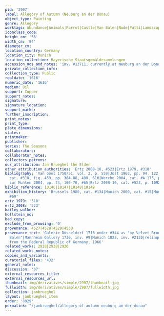 ```yaml
---
pid: '2907'
label: Allegory of Autumn (Neuburg an der Donau)
object_type: Painting
genre: Allegory
worktags: Abundance|Animals|Parrot|Castle|Van Balen|Nude|Putti|Landscape|Cornucopia|Flowers|Fruit
iconclass_code:
height_cm: '56'
width_cm: '84'
diameter_cm:
location_country: Germany
location_city: Munich
location_collection: Bayerische Staatsgemäldesammlungen
accession_nos_and_notes: 'inv. #13711; currently at Neuburg an der Donau, Staatsgalerie'
private_collection_info:
collection_type: Public
realdate: '1616'
numeric_date: '1616'
medium: Oil
support: Copper
support_notes:
signature:
signature_location:
support_marks:
further_inscription:
print_notes:
print_type:
plate_dimensions:
states:
printmaker:
publisher:
series: The Seasons
collaborators:
collaborator_notes:
collectors_patrons:
our_attribution: Jan Brueghel the Elder
other_attribution_authorities: 'Ertz 2008-10, #523|Ertz 1979, #318'
bibliography: 'Van Gool 1750/51, vol. 2, p. 559|Jost 1963, pp. 94, 122|Ertz 1979,
  cat. #318, fig. 459, pp. 384-88, 408, 610|Werche 2004, cat. #A 175, p. 204 ff|Von
  zur Muhlen 2004, pp. 74, 166-70, #65|Ertz 2008-10, cat. #523, p. 1092'
biblio_reference: 10146|10147|10148|10149
exhibition_history: 'Brussels 1980, cat. #134|Munich 2009, cat. #15|Munich 2013, cat.
  #69'
ertz_1979: '318'
ertz_2008: '523'
bailey_walker:
hollstein_no:
bad_copy:
exclude_from_browsing: '0'
provenance: 4527|4528|4529|4530
provenance_text: 'Galerie Düsseldorf 1716 under #344 as "by Velvet Brueghel and Van
  Balen"|Mannheim Gallery 1730, inv. #9|Munich 1822, inv. #2120|relinquished in 1939|Restored
  from the Federal Republic of Germany, 1966'
related_works: 2928|2938|2926
related_works_notes:
copies_and_variants:
curatorial_files: '432'
general_notes:
discussion: '37'
external_resources_title:
external_resources_url:
thumbnail: img/derivatives/simple/2907/thumbnail.jpg
fullwidth: img/derivatives/simple/2907/fullwidth.jpg
collection: janbrueghel
layout: janbrueghel_item
order: '0029'
permalink: "/janbrueghel/allegory-of-autumn-neuburg-an-der-donau"
---
```

